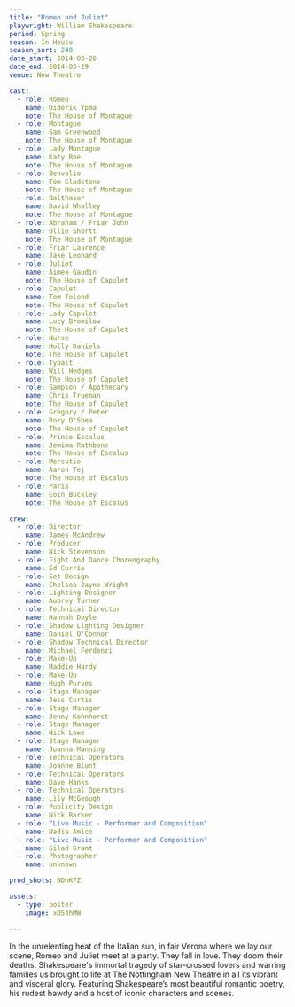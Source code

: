 ```yaml
---
title: "Romeo and Juliet"
playwright: William Shakespeare
period: Spring
season: In House
season_sort: 240
date_start: 2014-03-26
date_end: 2014-03-29
venue: New Theatre

cast:
  - role: Romeo
    name: Diderik Ypma
    note: The House of Montague
  - role: Montague
    name: Sam Greenwood
    note: The House of Montague
  - role: Lady Montague
    name: Katy Roe
    note: The House of Montague
  - role: Benvolio
    name: Tom Gladstone
    note: The House of Montague
  - role: Balthasar
    name: David Whalley
    note: The House of Montague
  - role: Abraham / Friar John
    name: Ollie Shortt
    note: The House of Montague
  - role: Friar Laurence
    name: Jake Leonard
  - role: Juliet
    name: Aimee Gaudin
    note: The House of Capulet
  - role: Capulet
    name: Tom Tolond
    note: The House of Capulet
  - role: Lady Capulet
    name: Lucy Bromilow
    note: The House of Capulet
  - role: Nurse
    name: Holly Daniels
    note: The House of Capulet
  - role: Tybalt
    name: Will Hedges
    note: The House of Capulet
  - role: Sampson / Apothecary
    name: Chris Trueman
    note: The House of Capulet
  - role: Gregory / Peter
    name: Rory O'Shea
    note: The House of Capulet
  - role: Prince Escalus
    name: Jemima Rathbone
    note: The House of Escalus
  - role: Mercutio
    name: Aaron Tej
    note: The House of Escalus
  - role: Paris
    name: Eoin Buckley
    note: The House of Escalus

crew:
  - role: Director
    name: James McAndrew
  - role: Producer
    name: Nick Stevenson
  - role: Fight And Dance Choreography
    name: Ed Currie
  - role: Set Design
    name: Chelsea Jayne Wright
  - role: Lighting Designer
    name: Aubrey Turner
  - role: Technical Director
    name: Hannah Doyle
  - role: Shadow Lighting Designer
    name: Daniel O'Connor
  - role: Shadow Technical Director
    name: Michael Ferdenzi
  - role: Make-Up
    name: Maddie Hardy
  - role: Make-Up
    name: Hugh Purves
  - role: Stage Manager
    name: Jess Curtis
  - role: Stage Manager
    name: Jenny Kohnhorst
  - role: Stage Manager
    name: Nick Lowe
  - role: Stage Manager
    name: Joanna Manning
  - role: Technical Operators
    name: Joanne Blunt
  - role: Technical Operators
    name: Dave Hanks
  - role: Technical Operators
    name: Lily McGeough
  - role: Publicity Design
    name: Nick Barker
  - role: "Live Music - Performer and Composition"
    name: Nadia Amico
  - role: "Live Music - Performer and Composition"
    name: Gilad Grant
  - role: Photographer
    name: unknown

prod_shots: 6DhKFZ

assets:
  - type: poster
    image: xD53hMW

---
```


In the unrelenting heat of the Italian sun, in fair Verona where we lay our scene, Romeo and Juliet meet at a party. They fall in love. They doom their deaths. Shakespeare's immortal tragedy of star-crossed lovers and warring families us brought to life at The Nottingham New Theatre in all its vibrant and visceral glory. Featuring Shakespeare’s most beautiful romantic poetry, his rudest bawdy and a host of iconic characters and scenes.
